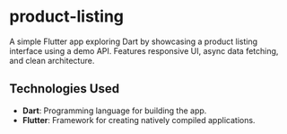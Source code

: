 # product-listing
A simple Flutter app exploring Dart by showcasing a product listing interface using a demo API. Features responsive UI, async data fetching, and clean architecture.

## Technologies Used

- **Dart**: Programming language for building the app.
- **Flutter**: Framework for creating natively compiled applications.
